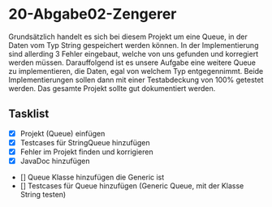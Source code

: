 # 20-Abgabe02-Zengerer

Grundsätzlich handelt es sich bei diesem Projekt um eine Queue, in der Daten vom Typ String gespeichert werden können. In der Implementierung sind allerding 3 Fehler eingebaut, welche von uns gefunden und korregiert werden müssen. Darauffolgend ist es unsere Aufgabe eine weitere Queue zu implementieren, die Daten, egal von welchem Typ entgegennimmt. Beide Implementierungen sollen dann mit einer Testabdeckung von 100% getestet werden. Das gesamte Projekt sollte gut dokumentiert werden.

## Tasklist

- [x] Projekt (Queue) einfügen
- [x] Testcases für StringQueue hinzufügen
- [x] Fehler im Projekt finden und korrigieren
- [x] JavaDoc hinzufügen
- [] Queue Klasse hinzufügen die Generic ist
- [] Testcases für Queue hinzufügen (Generic Queue, mit der Klasse String testen)